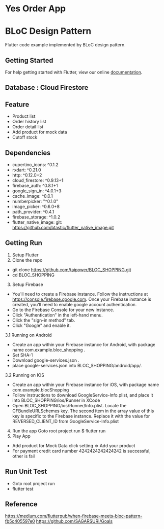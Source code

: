 # Yes Order App
# BLoC Design Pattern

Flutter code example implemented by BLoC design pattern.

## Getting Started

For help getting started with Flutter, view our online
[documentation](https://flutter.io/).

## Database : Cloud Firestore

## Feature
- Product list
- Order history list
- Order detail list
- Add product for mock data
- Cutoff stock

## Dependencies
- cupertino_icons: ^0.1.2
- rxdart: ^0.21.0
- http: ^0.12.0+2
- cloud_firestore: ^0.9.13+1
- firebase_auth: ^0.8.1+1
- google_sign_in: ^4.0.1+3
- cache_image: ^0.0.1
- numberpicker: "^0.1.0"
- image_picker: ^0.6.0+8
- path_provider: ^0.4.1
- firebase_storage: ^1.0.2
- flutter_native_image:
    git: https://github.com/btastic/flutter_native_image.git

## Getting Run
1. Setup Flutter
2. Clone the repo
- git clone https://github.com/taipower/BLOC_SHOPPING.git
- cd BLOC_SHOPPING
3. Setup Firebase
- You'll need to create a Firebase instance. Follow the instructions at https://console.firebase.google.com.
Once your Firebase instance is created, you'll need to enable google account authentication.
- Go to the Firebase Console for your new instance.
- Click "Authentication" in the left-hand menu.
- Click the "sign-in method" tab.
- Click "Google" and enable it.

3.1 Running on Android
- Create an app within your Firebase instance for Android, with package name com.example.bloc_shopping .
- Set SHA-1
- Download google-services.json . 
- place google-services.json into BLOC_SHOPPING/android/app/.

3.2 Running on IOS
- Create an app within your Firebase instance for iOS, with package name com.example.blocShopping
- Follow instructions to download GoogleService-Info.plist, and place it into BLOC_SHOPPING/ios/Runner in XCode
- Open BLOC_SHOPPING/ios/Runner/Info.plist. Locate the CFBundleURLSchemes key. The second item in the array value of this key is specific to the Firebase instance. Replace it with the value for REVERSED_CLIENT_ID from GoogleService-Info.plist
4. Run the app
Goto root project run
$ flutter run
5. Play App
- Add product for Mock Data click setting => Add your product
- For payment credit card number 4242424242424242 is successful, other is fail

## Run Unit Test
- Goto root project run
- flutter test

## Reference
https://medium.com/flutterpub/when-firebase-meets-bloc-pattern-fb5c405597e0
https://github.com/SAGARSURI/Goals

